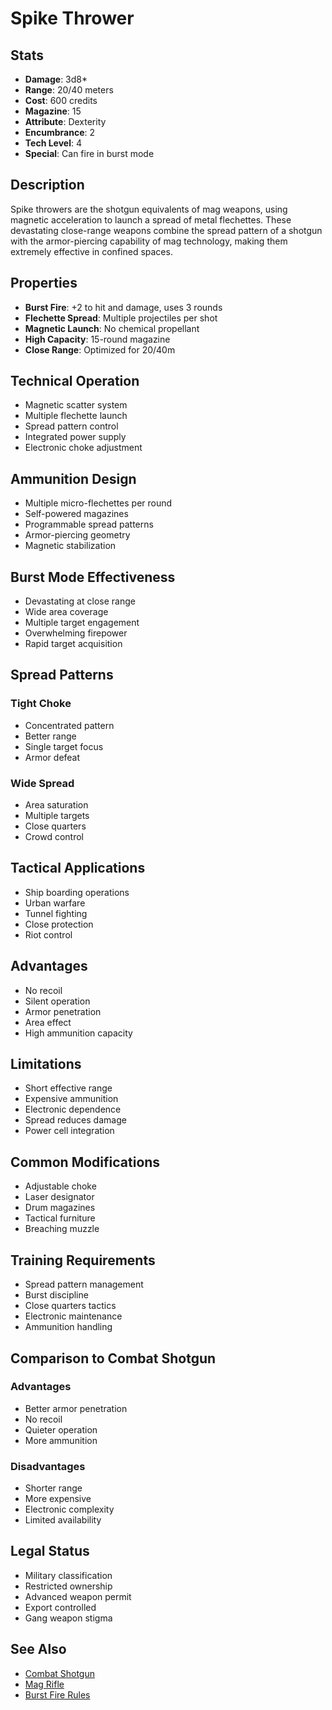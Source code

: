 # Spike Thrower

## Stats
- **Damage**: 3d8*
- **Range**: 20/40 meters
- **Cost**: 600 credits
- **Magazine**: 15
- **Attribute**: Dexterity
- **Encumbrance**: 2
- **Tech Level**: 4
- **Special**: Can fire in burst mode

## Description
Spike throwers are the shotgun equivalents of mag weapons, using magnetic acceleration to launch a spread of metal flechettes. These devastating close-range weapons combine the spread pattern of a shotgun with the armor-piercing capability of mag technology, making them extremely effective in confined spaces.

## Properties
- **Burst Fire**: +2 to hit and damage, uses 3 rounds
- **Flechette Spread**: Multiple projectiles per shot
- **Magnetic Launch**: No chemical propellant
- **High Capacity**: 15-round magazine
- **Close Range**: Optimized for 20/40m

## Technical Operation
- Magnetic scatter system
- Multiple flechette launch
- Spread pattern control
- Integrated power supply
- Electronic choke adjustment

## Ammunition Design
- Multiple micro-flechettes per round
- Self-powered magazines
- Programmable spread patterns
- Armor-piercing geometry
- Magnetic stabilization

## Burst Mode Effectiveness
- Devastating at close range
- Wide area coverage
- Multiple target engagement
- Overwhelming firepower
- Rapid target acquisition

## Spread Patterns
### Tight Choke
- Concentrated pattern
- Better range
- Single target focus
- Armor defeat

### Wide Spread
- Area saturation
- Multiple targets
- Close quarters
- Crowd control

## Tactical Applications
- Ship boarding operations
- Urban warfare
- Tunnel fighting
- Close protection
- Riot control

## Advantages
- No recoil
- Silent operation
- Armor penetration
- Area effect
- High ammunition capacity

## Limitations
- Short effective range
- Expensive ammunition
- Electronic dependence
- Spread reduces damage
- Power cell integration

## Common Modifications
- Adjustable choke
- Laser designator
- Drum magazines
- Tactical furniture
- Breaching muzzle

## Training Requirements
- Spread pattern management
- Burst discipline
- Close quarters tactics
- Electronic maintenance
- Ammunition handling

## Comparison to Combat Shotgun
### Advantages
- Better armor penetration
- No recoil
- Quieter operation
- More ammunition

### Disadvantages
- Shorter range
- More expensive
- Electronic complexity
- Limited availability

## Legal Status
- Military classification
- Restricted ownership
- Advanced weapon permit
- Export controlled
- Gang weapon stigma

## See Also
- [Combat Shotgun](combat-shotgun.md)
- [Mag Rifle](mag-rifle.md)
- [Burst Fire Rules](../../../combat-rules/burst-fire.md)